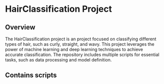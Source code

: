 # HairClassification Project

## Overview
The HairClassification project is an project focused on classifying different types of hair, such as curly, straight, and wavy. This project leverages the power of machine learning and deep learning techniques to achieve accurate classification. The repository includes multiple scripts for essential tasks, such as data processing and model definition.

## Contains scripts

